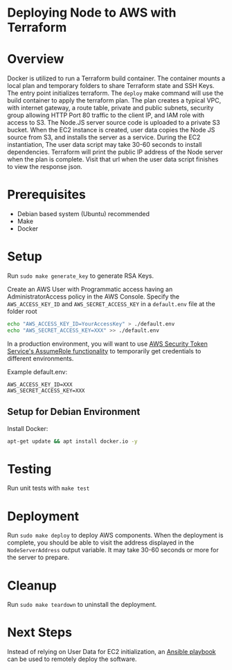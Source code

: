 # Deploying Node to AWS with Terraform

# Overview

Docker is utilized to run a Terraform build container. The container mounts a local plan and temporary folders to share Terraform state and SSH Keys. The entry point initializes terraform. The `deploy` make command will use the build container to apply the terraform plan. The plan creates a typical VPC, with internet gateway, a route table, private and public subnets, security group allowing HTTP Port 80 traffic to the client IP, and IAM role with access to S3. The Node.JS server source code is uploaded to a private S3 bucket. When the EC2 instance is created, user data copies the Node JS source from S3, and installs the server as a service. During the EC2 instantiation, The user data script may take 30-60 seconds to install dependencies. Terraform will print the public IP address of the Node server when the plan is complete. Visit that url when the user data script finishes to view the response json.

# Prerequisites

- Debian based system (Ubuntu) recommended
- Make
- Docker

# Setup

Run `sudo make generate_key` to generate RSA Keys.

Create an AWS User with Programmatic access having an AdministratorAccess policy in the AWS Console. Specify the `AWS_ACCESS_KEY_ID` and `AWS_SECRET_ACCESS_KEY` in a `default.env` file at the folder root

```bash
echo "AWS_ACCESS_KEY_ID=YourAccessKey" > ./default.env
echo "AWS_SECRET_ACCESS_KEY=XXX" >> ./default.env
```

In a production environment, you will want to use [AWS Security Token Service's AssumeRole functionality](https://docs.aws.amazon.com/IAM/latest/UserGuide/id_credentials_temp_use-resources.html) to temporarily get credentials to different environments.

Example default.env:

```
AWS_ACCESS_KEY_ID=XXX
AWS_SECRET_ACCESS_KEY=XXX
```

## Setup for Debian Environment

Install Docker: 

```bash
apt-get update && apt install docker.io -y
```

# Testing

Run unit tests with `make test`

# Deployment

Run `sudo make deploy` to deploy AWS components. When the deployment is complete, you should be able to visit the address displayed in the `NodeServerAddress` output variable. It may take 30-60 seconds or more for the server to prepare.

# Cleanup

Run `sudo make teardown` to uninstall the deployment.

# Next Steps

Instead of relying on User Data for EC2 initialization, an [Ansible playbook](https://www.ansible.com/overview/how-ansible-works) can be used to remotely deploy the software.
